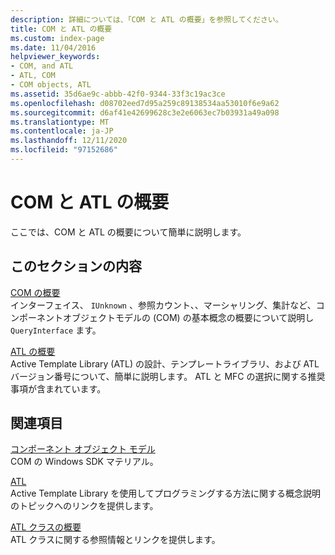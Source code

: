 ```yaml
---
description: 詳細については、「COM と ATL の概要」を参照してください。
title: COM と ATL の概要
ms.custom: index-page
ms.date: 11/04/2016
helpviewer_keywords:
- COM, and ATL
- ATL, COM
- COM objects, ATL
ms.assetid: 35d6ae9c-abbb-42f0-9344-33f3c19ac3ce
ms.openlocfilehash: d08702eed7d95a259c89138534aa53010f6e9a62
ms.sourcegitcommit: d6af41e42699628c3e2e6063ec7b03931a49a098
ms.translationtype: MT
ms.contentlocale: ja-JP
ms.lasthandoff: 12/11/2020
ms.locfileid: "97152686"
---
```

# <a name="introduction-to-com-and-atl"></a>COM と ATL の概要

ここでは、COM と ATL の概要について簡単に説明します。

## <a name="in-this-section"></a>このセクションの内容

[COM の概要](../atl/introduction-to-com.md)<br/>
インターフェイス、 `IUnknown` 、参照カウント、、マーシャリング、集計など、コンポーネントオブジェクトモデルの (COM) の基本概念の概要について説明し `QueryInterface` ます。

[ATL の概要](../atl/introduction-to-atl.md)<br/>
Active Template Library (ATL) の設計、テンプレートライブラリ、および ATL バージョン番号について、簡単に説明します。 ATL と MFC の選択に関する推奨事項が含まれています。

## <a name="related-sections"></a>関連項目

[コンポーネント オブジェクト モデル](/windows/win32/com/the-component-object-model)<br/>
COM の Windows SDK マテリアル。

[ATL](../atl/active-template-library-atl-concepts.md)<br/>
Active Template Library を使用してプログラミングする方法に関する概念説明のトピックへのリンクを提供します。

[ATL クラスの概要](../atl/atl-class-overview.md)<br/>
ATL クラスに関する参照情報とリンクを提供します。
